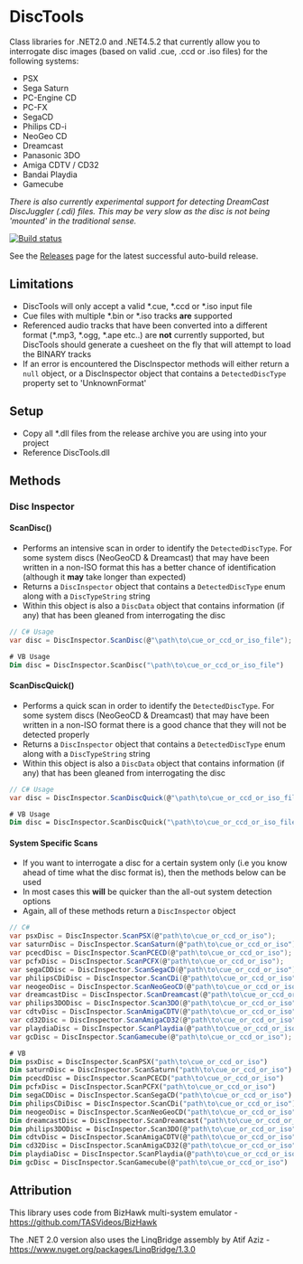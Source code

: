 # DiscTools
Class libraries for .NET2.0 and .NET4.5.2 that currently allow you to interrogate disc images (based on valid .cue, .ccd or .iso files) for the following systems:

* PSX
* Sega Saturn
* PC-Engine CD
* PC-FX
* SegaCD
* Philips CD-i
* NeoGeo CD
* Dreamcast
* Panasonic 3DO
* Amiga CDTV / CD32
* Bandai Playdia
* Gamecube

*There is also currently experimental support for detecting DreamCast DiscJuggler (.cdi) files. This may be very slow as the disc is not being 'mounted' in the traditional sense.*

[![Build status](https://ci.appveyor.com/api/projects/status/58juhmjpih7mw266/branch/master?svg=true)](https://ci.appveyor.com/project/Asnivor/disctools/branch/master)

See the [Releases](https://github.com/Asnivor/DiscTools/releases) page for the latest successful auto-build release.

## Limitations
* DiscTools will only accept a valid *.cue, *.ccd or *.iso input file
* Cue files with multiple *.bin or *.iso tracks **are** supported
* Referenced audio tracks that have been converted into a different format (*.mp3, *.ogg, *.ape etc..) are **not** currently supported, but DiscTools should generate a cuesheet on the fly that will attempt to load the BINARY tracks
* If an error is encountered the DiscInspector methods will either return a `null` object, or a DiscInspector object that contains a `DetectedDiscType` property set to 'UnknownFormat'

## Setup
* Copy all *.dll files from the release archive you are using into your project
* Reference DiscTools.dll

## Methods

### Disc Inspector

#### ScanDisc()
* Performs an intensive scan in order to identify the `DetectedDiscType`. For some system discs (NeoGeoCD & Dreamcast) that may have been written in a non-ISO format this has a better chance of identification (although it **may** take longer than expected)
* Returns a `DiscInspector` object that contains a `DetectedDiscType` enum along with a `DiscTypeString` string
* Within this object is also a `DiscData` object that contains information (if any) that has been gleaned from interrogating the disc

```c#
// C# Usage
var disc = DiscInspector.ScanDisc(@"\path\to\cue_or_ccd_or_iso_file");
```

```vb
# VB Usage
Dim disc = DiscInspector.ScanDisc("\path\to\cue_or_ccd_or_iso_file")
```

#### ScanDiscQuick()
* Performs a quick scan in order to identify the `DetectedDiscType`. For some system discs (NeoGeoCD & Dreamcast) that may have been written in a non-ISO format there is a good chance that they will not be detected properly
* Returns a `DiscInspector` object that contains a `DetectedDiscType` enum along with a `DiscTypeString` string
* Within this object is also a `DiscData` object that contains information (if any) that has been gleaned from interrogating the disc

```c#
// C# Usage
var disc = DiscInspector.ScanDiscQuick(@"\path\to\cue_or_ccd_or_iso_file");
```

```vb
# VB Usage
Dim disc = DiscInspector.ScanDiscQuick("\path\to\cue_or_ccd_or_iso_file")
```

#### System Specific Scans
* If you want to interrogate a disc for a certain system only (i.e you know ahead of time what the disc format is), then the methods below can be used
* In most cases this **will** be quicker than the all-out system detection options
* Again, all of these methods return a `DiscInspector` object

```c#
// C#
var psxDisc = DiscInspector.ScanPSX(@"path\to\cue_or_ccd_or_iso");
var saturnDisc = DiscInspector.ScanSaturn(@"path\to\cue_or_ccd_or_iso");
var pcecdDisc = DiscInspector.ScanPCECD(@"path\to\cue_or_ccd_or_iso");
var pcfxDisc = DiscInspector.ScanPCFX(@"path\to\cue_or_ccd_or_iso");
var segaCDDisc = DiscInspector.ScanSegaCD(@"path\to\cue_or_ccd_or_iso");
var philipsCDiDisc = DiscInspector.ScanCDi(@"path\to\cue_or_ccd_or_iso");
var neogeoDisc = DiscInspector.ScanNeoGeoCD(@"path\to\cue_or_ccd_or_iso");
var dreamcastDisc = DiscInspector.ScanDreamcast(@"path\to\cue_or_ccd_or_iso");
var philips3DODisc = DiscInspector.Scan3DO(@"path\to\cue_or_ccd_or_iso");
var cdtvDisc = DiscInspector.ScanAmigaCDTV(@"path\to\cue_or_ccd_or_iso");
var cd32Disc = DiscInspector.ScanAmigaCD32(@"path\to\cue_or_ccd_or_iso");
var playdiaDisc = DiscInspector.ScanPlaydia(@"path\to\cue_or_ccd_or_iso");
var gcDisc = DiscInspector.ScanGamecube(@"path\to\cue_or_ccd_or_iso");
```

```vb
# VB
Dim psxDisc = DiscInspector.ScanPSX("path\to\cue_or_ccd_or_iso")
Dim saturnDisc = DiscInspector.ScanSaturn("path\to\cue_or_ccd_or_iso")
Dim pcecdDisc = DiscInspector.ScanPCECD("path\to\cue_or_ccd_or_iso")
Dim pcfxDisc = DiscInspector.ScanPCFX("path\to\cue_or_ccd_or_iso")
Dim segaCDDisc = DiscInspector.ScanSegaCD("path\to\cue_or_ccd_or_iso")
Dim philipsCDiDisc = DiscInspector.ScanCDi("path\to\cue_or_ccd_or_iso")
Dim neogeoDisc = DiscInspector.ScanNeoGeoCD("path\to\cue_or_ccd_or_iso")
Dim dreamcastDisc = DiscInspector.ScanDreamcast("path\to\cue_or_ccd_or_iso")
Dim philips3DODisc = DiscInspector.Scan3DO(@"path\to\cue_or_ccd_or_iso")
Dim cdtvDisc = DiscInspector.ScanAmigaCDTV(@"path\to\cue_or_ccd_or_iso")
Dim cd32Disc = DiscInspector.ScanAmigaCD32(@"path\to\cue_or_ccd_or_iso")
Dim playdiaDisc = DiscInspector.ScanPlaydia(@"path\to\cue_or_ccd_or_iso")
Dim gcDisc = DiscInspector.ScanGamecube(@"path\to\cue_or_ccd_or_iso")
```


## Attribution
This library uses code from BizHawk multi-system emulator - https://github.com/TASVideos/BizHawk

The .NET 2.0 version also uses the LinqBridge assembly by Atif Aziz - https://www.nuget.org/packages/LinqBridge/1.3.0
